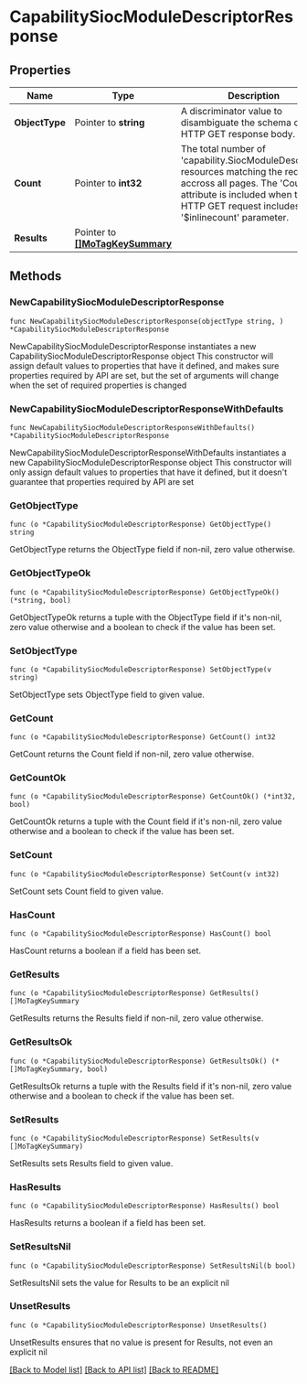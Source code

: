 # CapabilitySiocModuleDescriptorResponse

## Properties

Name | Type | Description | Notes
------------ | ------------- | ------------- | -------------
**ObjectType** | Pointer to **string** | A discriminator value to disambiguate the schema of a HTTP GET response body. | 
**Count** | Pointer to **int32** | The total number of &#39;capability.SiocModuleDescriptor&#39; resources matching the request, accross all pages. The &#39;Count&#39; attribute is included when the HTTP GET request includes the &#39;$inlinecount&#39; parameter. | [optional] 
**Results** | Pointer to [**[]MoTagKeySummary**](mo.TagKeySummary.md) |  | [optional] 

## Methods

### NewCapabilitySiocModuleDescriptorResponse

`func NewCapabilitySiocModuleDescriptorResponse(objectType string, ) *CapabilitySiocModuleDescriptorResponse`

NewCapabilitySiocModuleDescriptorResponse instantiates a new CapabilitySiocModuleDescriptorResponse object
This constructor will assign default values to properties that have it defined,
and makes sure properties required by API are set, but the set of arguments
will change when the set of required properties is changed

### NewCapabilitySiocModuleDescriptorResponseWithDefaults

`func NewCapabilitySiocModuleDescriptorResponseWithDefaults() *CapabilitySiocModuleDescriptorResponse`

NewCapabilitySiocModuleDescriptorResponseWithDefaults instantiates a new CapabilitySiocModuleDescriptorResponse object
This constructor will only assign default values to properties that have it defined,
but it doesn't guarantee that properties required by API are set

### GetObjectType

`func (o *CapabilitySiocModuleDescriptorResponse) GetObjectType() string`

GetObjectType returns the ObjectType field if non-nil, zero value otherwise.

### GetObjectTypeOk

`func (o *CapabilitySiocModuleDescriptorResponse) GetObjectTypeOk() (*string, bool)`

GetObjectTypeOk returns a tuple with the ObjectType field if it's non-nil, zero value otherwise
and a boolean to check if the value has been set.

### SetObjectType

`func (o *CapabilitySiocModuleDescriptorResponse) SetObjectType(v string)`

SetObjectType sets ObjectType field to given value.


### GetCount

`func (o *CapabilitySiocModuleDescriptorResponse) GetCount() int32`

GetCount returns the Count field if non-nil, zero value otherwise.

### GetCountOk

`func (o *CapabilitySiocModuleDescriptorResponse) GetCountOk() (*int32, bool)`

GetCountOk returns a tuple with the Count field if it's non-nil, zero value otherwise
and a boolean to check if the value has been set.

### SetCount

`func (o *CapabilitySiocModuleDescriptorResponse) SetCount(v int32)`

SetCount sets Count field to given value.

### HasCount

`func (o *CapabilitySiocModuleDescriptorResponse) HasCount() bool`

HasCount returns a boolean if a field has been set.

### GetResults

`func (o *CapabilitySiocModuleDescriptorResponse) GetResults() []MoTagKeySummary`

GetResults returns the Results field if non-nil, zero value otherwise.

### GetResultsOk

`func (o *CapabilitySiocModuleDescriptorResponse) GetResultsOk() (*[]MoTagKeySummary, bool)`

GetResultsOk returns a tuple with the Results field if it's non-nil, zero value otherwise
and a boolean to check if the value has been set.

### SetResults

`func (o *CapabilitySiocModuleDescriptorResponse) SetResults(v []MoTagKeySummary)`

SetResults sets Results field to given value.

### HasResults

`func (o *CapabilitySiocModuleDescriptorResponse) HasResults() bool`

HasResults returns a boolean if a field has been set.

### SetResultsNil

`func (o *CapabilitySiocModuleDescriptorResponse) SetResultsNil(b bool)`

 SetResultsNil sets the value for Results to be an explicit nil

### UnsetResults
`func (o *CapabilitySiocModuleDescriptorResponse) UnsetResults()`

UnsetResults ensures that no value is present for Results, not even an explicit nil

[[Back to Model list]](../README.md#documentation-for-models) [[Back to API list]](../README.md#documentation-for-api-endpoints) [[Back to README]](../README.md)


